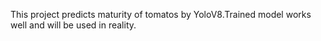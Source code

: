 This project predicts maturity of tomatos by YoloV8.Trained model works well and will be used in reality.
